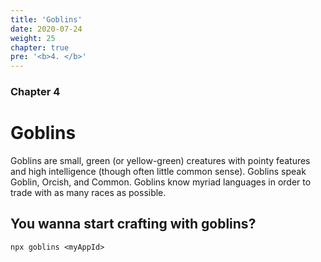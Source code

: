 ```yaml
---
title: 'Goblins'
date: 2020-07-24
weight: 25
chapter: true
pre: '<b>4. </b>'
---
```


### Chapter 4

# Goblins

Goblins are small, green (or yellow-green) creatures with pointy features and high intelligence (though often little common sense). Goblins speak Goblin, Orcish, and Common. Goblins know myriad languages in order to trade with as many races as possible.

## You wanna start crafting with goblins?

`npx goblins <myAppId>`